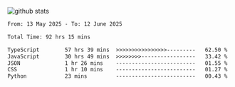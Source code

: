 
![github stats](https://github-readme-stats.vercel.app/api?username=realmahd1&show_icons=true&theme=codeSTACKr&hide_rank=true&count_private=true)

<!--START_SECTION:waka-->

```txt
From: 13 May 2025 - To: 12 June 2025

Total Time: 92 hrs 15 mins

TypeScript        57 hrs 39 mins  >>>>>>>>>>>>>>>>---------   62.50 %
JavaScript        30 hrs 49 mins  >>>>>>>>-----------------   33.42 %
JSON              1 hr 26 mins    -------------------------   01.55 %
CSS               1 hr 10 mins    -------------------------   01.27 %
Python            23 mins         -------------------------   00.43 %
```

<!--END_SECTION:waka-->
